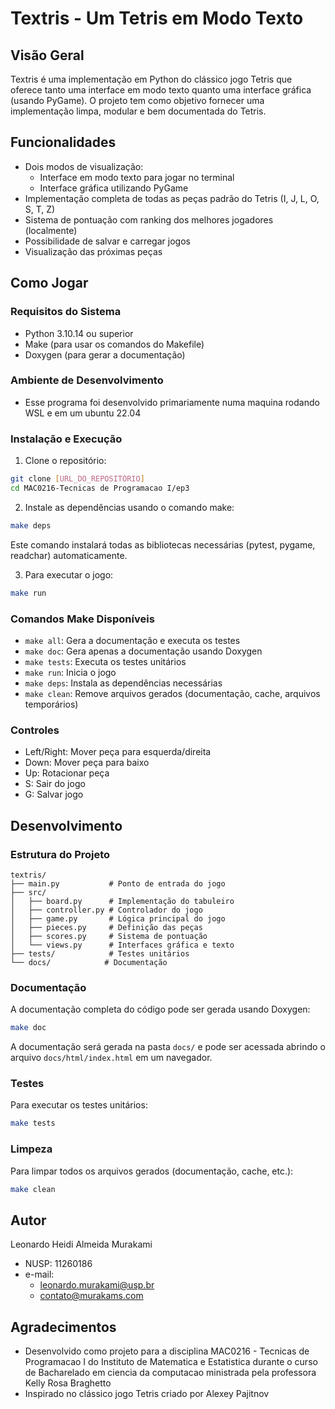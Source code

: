 # Textris - Um Tetris em Modo Texto

## Visão Geral
Textris é uma implementação em Python do clássico jogo Tetris que oferece tanto uma interface em modo texto quanto uma interface gráfica (usando PyGame). O projeto tem como objetivo fornecer uma implementação limpa, modular e bem documentada do Tetris.

## Funcionalidades
- Dois modos de visualização:
  - Interface em modo texto para jogar no terminal
  - Interface gráfica utilizando PyGame
- Implementação completa de todas as peças padrão do Tetris (I, J, L, O, S, T, Z)
- Sistema de pontuação com ranking dos melhores jogadores (localmente)
- Possibilidade de salvar e carregar jogos
- Visualização das próximas peças

## Como Jogar

### Requisitos do Sistema
- Python 3.10.14 ou superior
- Make (para usar os comandos do Makefile)
- Doxygen (para gerar a documentação)

### Ambiente de Desenvolvimento
- Esse programa foi desenvolvido primariamente numa maquina rodando WSL e em um ubuntu 22.04

### Instalação e Execução

1. Clone o repositório:
```bash
git clone [URL_DO_REPOSITÓRIO]
cd MAC0216-Tecnicas de Programacao I/ep3
```

2. Instale as dependências usando o comando make:
```bash
make deps
```
Este comando instalará todas as bibliotecas necessárias (pytest, pygame, readchar) automaticamente.

3. Para executar o jogo:
```bash
make run
```

### Comandos Make Disponíveis
- `make all`: Gera a documentação e executa os testes
- `make doc`: Gera apenas a documentação usando Doxygen
- `make tests`: Executa os testes unitários
- `make run`: Inicia o jogo
- `make deps`: Instala as dependências necessárias
- `make clean`: Remove arquivos gerados (documentação, cache, arquivos temporários)

### Controles
- Left/Right: Mover peça para esquerda/direita
- Down: Mover peça para baixo
- Up: Rotacionar peça
- S: Sair do jogo
- G: Salvar jogo

## Desenvolvimento
### Estrutura do Projeto
```
textris/
├── main.py           # Ponto de entrada do jogo
├── src/
│   ├── board.py      # Implementação do tabuleiro
│   ├── controller.py # Controlador do jogo
│   ├── game.py       # Lógica principal do jogo
│   ├── pieces.py     # Definição das peças
│   ├── scores.py     # Sistema de pontuação
│   └── views.py      # Interfaces gráfica e texto
├── tests/            # Testes unitários
└── docs/            # Documentação
```

### Documentação
A documentação completa do código pode ser gerada usando Doxygen:
```bash
make doc
```
A documentação será gerada na pasta `docs/` e pode ser acessada abrindo o arquivo `docs/html/index.html` em um navegador.

### Testes
Para executar os testes unitários:
```bash
make tests
```

### Limpeza
Para limpar todos os arquivos gerados (documentação, cache, etc.):
```bash
make clean
```

## Autor
Leonardo Heidi Almeida Murakami 
  - NUSP: 11260186
  - e-mail: 
    - leonardo.murakami@usp.br
    - contato@murakams.com

## Agradecimentos
- Desenvolvido como projeto para a disciplina MAC0216 - Tecnicas de Programacao I do Instituto de Matematica e Estatistica durante o curso de Bacharelado em ciencia da computacao ministrada pela professora Kelly Rosa Braghetto
- Inspirado no clássico jogo Tetris criado por Alexey Pajitnov